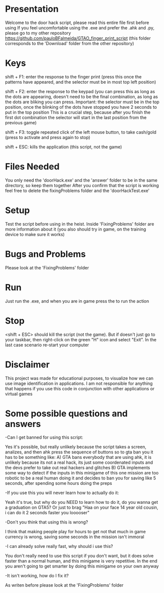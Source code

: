 # Presentation
Welcome to the door hack script, please read this entire file first before using
If you feel uncomfortable using the .exe and prefer the .ahk and .py, please go to my other repository
https://github.com/pauloBFalmeida/GTAO_finger_print_script
(this folder corresponds to the 'Download' folder from the other repository)

# Keys
shift + F1: enter the response to the finger print
(press this once the patterns have appeared, and the selector must be in most top left position)

shift + F2: enter the response to the keypad
(you can press this as long as the dots are appearing, doesn't need to be the final combination, as long as the dots are bliking you can press.
Important: the selector must be in the top position, once the blinking of the dots have stopped you have 2 seconds to put in the top position
This is a crucial step, because after you finish the first dot combination the selector will start in the last position from the previous game)

shift + F3: toggle repeated click of the left mouse button, to take cash/gold
(press to activate and press again to stop)

shift + ESC: kills the application (this script, not the game)

# Files Needed
You only need the 'doorHack.exe' and the 'answer' folder to be in the same directory, so keep them together
After you confirm that the script is working feel free to delete the fixingProblems folder and the 'doorHackTest.exe'

# Setup 
Test the script before using in the heist.
Inside 'FixingProblems' folder are more information about it
(you also should try in game, on the training device to make sure it works)

# Bugs and Problems
Please look at the 'FixingProblems' folder

# Run
Just run the .exe, and when you are in game press the <Keys> to run the action

# Stop
<shift + ESC> should kill the script (not the game).
But if doesn't just go to your taskbar, then right-click on the green "H" icon and select "Exit".
In the last case scenario re-start your computer

# Disclaimer
This project was made for educational purposes, to visualize how we can use image identification in applications.
I am not responsible for anything that happens if you use this code in conjunction with other applications or virtual games

# Some possible questions and answers

-Can I get banned for using this script:

Yes it's possible, but really unlikely because the script takes a screen, analizes, and then ahk press the sequence of buttons
so to gta ban you it has to be something like:
A) GTA bans everybody that are using ahk, it is unlikely because its not a real hack, its just some coordenated inputs
and the devs prefer to take out real hackers and glitches
B) GTA implements some way to detect if the inputs in this minigame of this one mission are too robotic to be a real human doing it
and decides to ban you for saving like 5 seconds, after spending some hours doing the preps

-If you use this you will never learn how to actually do it:

Yeah it's true, but why do you NEED to learn how to do it, do you wanna get a graduation on GTA5?
Or just to brag "Haa on your face 14 year old cousin, i can do it 2 seconds faster you looooser"

-Don't you think that using this is wrong?

I think that making people play for hours to get not that much in game currency is wrong,
saving some seconds in the mission isn't immoral

-I can already solve really fast, why should i use this?

You don't really need to use this script if you don't want, but it does solve faster than a normal human,
and this minigame is very repetitive. In the end you aren't going to get smarter by doing this minigame on your own anyway

-It isn't working, how do I fix it?

As writen before please look at the 'FixingProblems' folder
